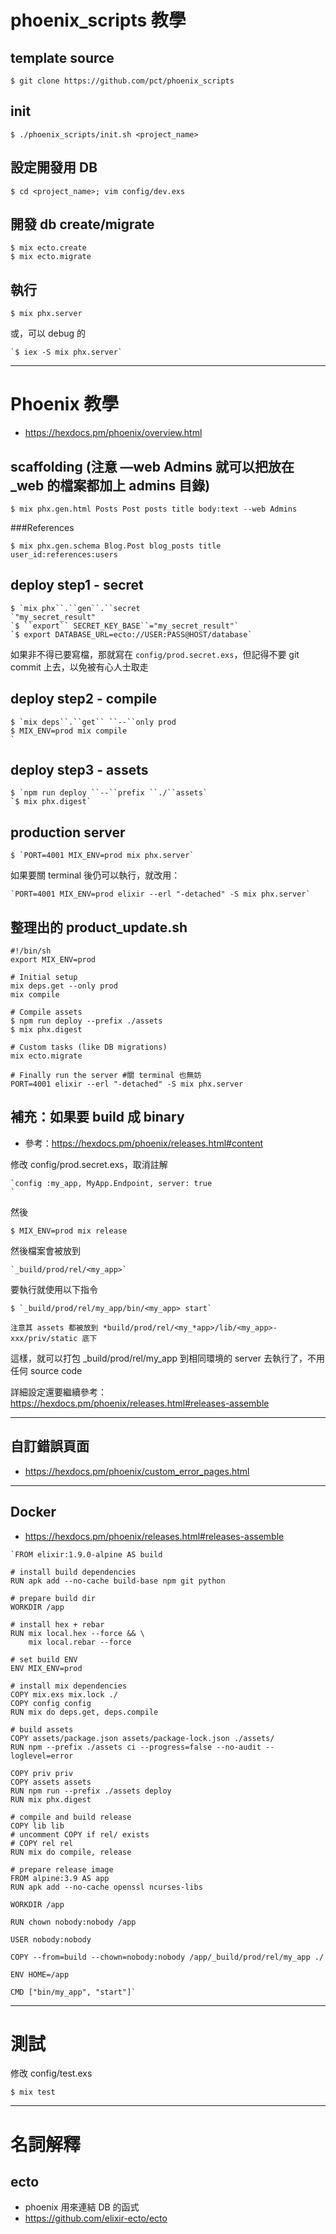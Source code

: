 # phoenix_scripts 教學

## template source

```
$ git clone https://github.com/pct/phoenix_scripts
```

## init

```
$ ./phoenix_scripts/init.sh <project_name>
```

## 設定開發用 DB

```
$ cd <project_name>; vim config/dev.exs
```

## 開發 db create/migrate

```
$ mix ecto.create
$ mix ecto.migrate
```

## 執行

```
$ mix phx.server
```

或，可以 debug 的

```
`$ iex -S mix phx.server`
```

* * *

# Phoenix 教學

* https://hexdocs.pm/phoenix/overview.html

## scaffolding  (注意 —web Admins 就可以把放在 _web 的檔案都加上 admins 目錄)

```
$ mix phx.gen.html Posts Post posts title body:text --web Admins
```

###References

```
$ mix phx.gen.schema Blog.Post blog_posts title user_id:references:users
```

## deploy step1 - secret

```
$ `mix phx``.``gen``.``secret
`"my_secret_result"
`$ ``export`` SECRET_KEY_BASE``="my_secret_result"`
`$ export DATABASE_URL=ecto://USER:PASS@HOST/database`
```

如果非不得已要寫檔，那就寫在 `config/prod.secret.exs`，但記得不要 git commit 上去，以免被有心人士取走

## deploy step2 - compile

```
$ `mix deps``.``get`` ``--``only prod
$ MIX_ENV=prod mix compile
`
```

## deploy step3 - assets

```
$ `npm run deploy ``--``prefix ``./``assets`
`$ mix phx.digest`
```

## production server

```
$ `PORT=4001 MIX_ENV=prod mix phx.server`
```

如果要關 terminal 後仍可以執行，就改用：

```
`PORT=4001 MIX_ENV=prod elixir --erl "-detached" -S mix phx.server`
```

## 整理出的 product_update.sh

```
#!/bin/sh
export MIX_ENV=prod

# Initial setup
mix deps.get --only prod
mix compile

# Compile assets
$ npm run deploy --prefix ./assets
$ mix phx.digest

# Custom tasks (like DB migrations)
mix ecto.migrate

# Finally run the server #關 terminal 也無妨
PORT=4001 elixir --erl "-detached" -S mix phx.server
```

## 補充：如果要 build 成 binary

* 參考：https://hexdocs.pm/phoenix/releases.html#content

修改 config/prod.secret.exs，取消註解

```
`config :my_app, MyApp.Endpoint, server: true
`
```

然後

```
$ MIX_ENV=prod mix release
```

然後檔案會被放到

```
`_build/prod/rel/<my_app>`
```

要執行就使用以下指令

```
$ `_build/prod/rel/my_app/bin/<my_app> start`
```

```
注意其 assets 都被放到 *build/prod/rel/<my_*app>/lib/<my_app>-xxx/priv/static 底下
```


這樣，就可以打包 _build/prod/rel/my_app 到相同環境的 server 去執行了，不用任何 source code

詳細設定還要繼續參考：https://hexdocs.pm/phoenix/releases.html#releases-assemble

* * *

## 自訂錯誤頁面

* https://hexdocs.pm/phoenix/custom_error_pages.html

* * *

## Docker

* https://hexdocs.pm/phoenix/releases.html#releases-assemble

```
`FROM elixir:1.9.0-alpine AS build

# install build dependencies
RUN apk add --no-cache build-base npm git python

# prepare build dir
WORKDIR /app

# install hex + rebar
RUN mix local.hex --force && \
    mix local.rebar --force

# set build ENV
ENV MIX_ENV=prod

# install mix dependencies
COPY mix.exs mix.lock ./
COPY config config
RUN mix do deps.get, deps.compile

# build assets
COPY assets/package.json assets/package-lock.json ./assets/
RUN npm --prefix ./assets ci --progress=false --no-audit --loglevel=error

COPY priv priv
COPY assets assets
RUN npm run --prefix ./assets deploy
RUN mix phx.digest

# compile and build release
COPY lib lib
# uncomment COPY if rel/ exists
# COPY rel rel
RUN mix do compile, release

# prepare release image
FROM alpine:3.9 AS app
RUN apk add --no-cache openssl ncurses-libs

WORKDIR /app

RUN chown nobody:nobody /app

USER nobody:nobody

COPY --from=build --chown=nobody:nobody /app/_build/prod/rel/my_app ./

ENV HOME=/app

CMD ["bin/my_app", "start"]`
```

* * *

# 測試

修改 config/test.exs

```
$ mix test
```

* * *

# 名詞解釋

## ecto

* phoenix 用來連結 DB 的函式
* https://github.com/elixir-ecto/ecto


